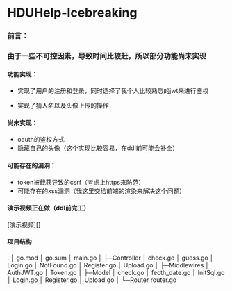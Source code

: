 # HDUHelp-Icebreaking

### 前言：

### 由于一些不可控因素，导致时间比较赶，所以部分功能尚未实现

#### 功能实现：

- 实现了用户的注册和登录，同时选择了我个人比较熟悉的jwt来进行鉴权

- 实现了猜人名以及头像上传的操作

#### 尚未实现：

- oauth的鉴权方式
- 隐藏自己的头像（这个实现比较容易，在ddl前可能会补全）

#### 可能存在的漏洞：

- token被截获导致的csrf（考虑上https来防范）
- 可能存在的xss漏洞（我这里交给前端的渲染来解决这个问题）

#### 演示视频正在做（ddl前完工）

[演示视频][]

#### 项目结构

.
│  go.mod
│  go.sum
│  main.go
│
├─Controller
│      check.go
│      guess.go
│      Login.go
│      NotFound.go
│      Register.go
│      Upload.go
│
├─Middlewires
│      AuthJWT.go
│      Token.go
│
├─Model
│      check.go
│      fecth_date.go
│      InitSql.go
│      Login.go
│      Register.go
│      Upload.go
│
└─Router
        router.go
